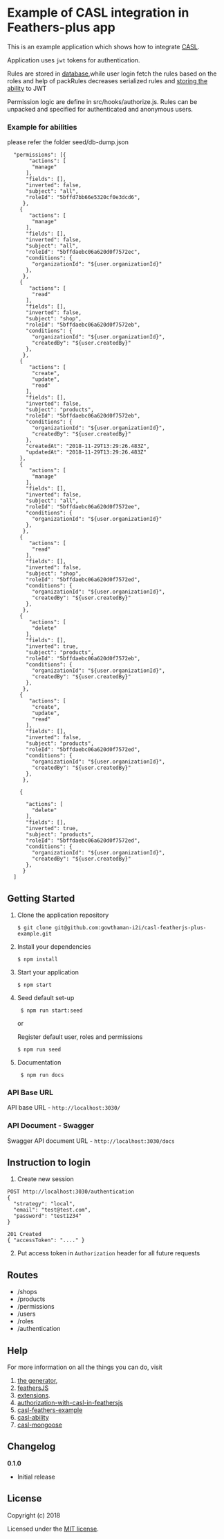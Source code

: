 # Example of CASL integration in Feathers-plus app
 This is an example application which shows how to integrate [CASL](https://stalniy.github.io/casl/).
 
 Application uses `jwt` tokens for authentication.

 Rules are stored in [database](https://stalniy.github.io/casl/abilities/database/integration/2017/07/22/database-integration.html),while user login fetch the rules based on the roles and  help of packRules decreases serialized rules and   [storing the ability](https://stalniy.github.io/casl/abilities/storage/2017/07/22/storing-abilities.html) to JWT  

Permission logic are define in src/hooks/authorize.js.  Rules can be unpacked and  specified for authenticated and anonymous users.

### Example for abilities 
  
  please refer the folder seed/db-dump.json
 
```
  "permissions": [{
       "actions": [
        "manage"
      ],
      "fields": [],
      "inverted": false,
      "subject": "all",
      "roleId": "5bffd7bb66e5320cf0e3dcd6",
     },
    {
       "actions": [
        "manage"
      ],
      "fields": [],
      "inverted": false,
      "subject": "all",
      "roleId": "5bffdaebc06a620d0f7572ec",
      "conditions": {
        "organizationId": "${user.organizationId}"
      },
     },
    {
       "actions": [
        "read"
      ],
      "fields": [],
      "inverted": false,
      "subject": "shop",
      "roleId": "5bffdaebc06a620d0f7572eb",
      "conditions": {
        "organizationId": "${user.organizationId}",
        "createdBy": "${user.createdBy}"
      },
     },
    {
       "actions": [
        "create",
        "update",
        "read"
      ],
      "fields": [],
      "inverted": false,
      "subject": "products",
      "roleId": "5bffdaebc06a620d0f7572eb",
      "conditions": {
        "organizationId": "${user.organizationId}",
        "createdBy": "${user.createdBy}"
      },
      "createdAt": "2018-11-29T13:29:26.483Z",
      "updatedAt": "2018-11-29T13:29:26.483Z"
    },
    {
       "actions": [
        "manage"
      ],
      "fields": [],
      "inverted": false,
      "subject": "all",
      "roleId": "5bffdaebc06a620d0f7572ee",
      "conditions": {
        "organizationId": "${user.organizationId}"
      },
     },
    {
       "actions": [
        "read"
      ],
      "fields": [],
      "inverted": false,
      "subject": "shop",
      "roleId": "5bffdaebc06a620d0f7572ed",
      "conditions": {
        "organizationId": "${user.organizationId}",
        "createdBy": "${user.createdBy}"
      },
     },
    {
       "actions": [
        "delete"
      ],
      "fields": [],
      "inverted": true,
      "subject": "products",
      "roleId": "5bffdaebc06a620d0f7572eb",
      "conditions": {
        "organizationId": "${user.organizationId}",
        "createdBy": "${user.createdBy}"
      },
     },
    {
       "actions": [
        "create",
        "update",
        "read"
      ],
      "fields": [],
      "inverted": false,
      "subject": "products",
      "roleId": "5bffdaebc06a620d0f7572ed",
      "conditions": {
        "organizationId": "${user.organizationId}",
        "createdBy": "${user.createdBy}"
      },
     },

    {
       
      "actions": [
        "delete"
      ],
      "fields": [],
      "inverted": true,
      "subject": "products",
      "roleId": "5bffdaebc06a620d0f7572ed",
      "conditions": {
        "organizationId": "${user.organizationId}",
        "createdBy": "${user.createdBy}"
      },
     }
  ]
```


## Getting Started

1. Clone the application repository
    ```
    $ git clone git@github.com:gowthaman-i2i/casl-featherjs-plus-example.git
    ```
 
2. Install your dependencies
    ```
    $ npm install
    ```

3. Start your application
    ```
    $ npm start
    ```
4. Seed default set-up
   ```
    $ npm run start:seed
   ```
    or

    Register default user, roles and permissions 
    ``` 
    $ npm run seed 
    ```
5. Documentation
   ```
    $ npm run docs
   ```
    

### API Base URL

API base URL - `http://localhost:3030/`

### API Document - Swagger

Swagger API document URL - `http://localhost:3030/docs`
 
## Instruction to login
1. Create new session
```
POST http://localhost:3030/authentication
{
  "strategy": "local",
  "email": "test@test.com",
  "password": "test1234"
}

201 Created
{ "accessToken": "...." }
```

2. Put access token in `Authorization` header for all future requests

## Routes

* /shops
* /products
* /permissions
* /users
* /roles
* /authentication


## Help

For more information on all the things you can do, visit 
 1. [the generator](https://generator.feathers-plus.com/), 
 2. [feathersJS](http://docs.feathersjs.com) 
 3. [extensions](https://feathers-plus.github.io/).
 4. [authorization-with-casl-in-feathersjs](https://github.com/stalniy/casl-feathersjs-example)
 5. [casl-feathers-example](https://medium.com/@sergiy.stotskiy/authorization-with-casl-in-feathersjs-app-fd6e24eefbff)
 6. [casl-ability](https://github.com/stalniy/casl/tree/master/packages/casl-ability)
 7. [casl-mongoose](https://github.com/stalniy/casl/tree/master/packages/casl-mongoose)
 

## Changelog

__0.1.0__

- Initial release

## License

Copyright (c) 2018

Licensed under the [MIT license](LICENSE).
